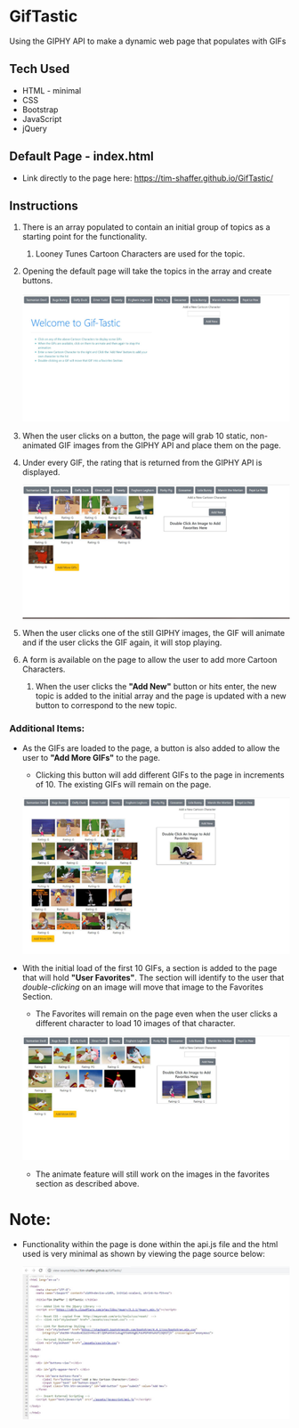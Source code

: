 # GifTastic
Using the GIPHY API to make a dynamic web page that populates with GIFs

## Tech Used
* HTML - minimal
* CSS
* Bootstrap
* JavaScript
* jQuery

## Default Page - index.html
* Link directly to the page here:  https://tim-shaffer.github.io/GifTastic/

## Instructions
1. There is an array populated to contain an initial group of topics as a starting point for the functionality.
    1. Looney Tunes Cartoon Characters are used for the topic.
1. Opening the default page will take the topics in the array and create buttons.

    ![Image of Initial Screenshot](/assets/images/Initial_Screen.jpg)

1. When the user clicks on a button, the page will grab 10 static, non-animated GIF images from the GIPHY API and place them on the page.
1. Under every GIF, the rating that is returned from the GIPHY API is displayed.

    ![Image of Initial 10 Loaded GIFs Screenshot](/assets/images/Initial_GIF_Load_Screen.jpg)

1. When the user clicks one of the still GIPHY images, the GIF will animate and if the user clicks the GIF again, it will stop playing.
1. A form is available on the page to allow the user to add more Cartoon Characters.
    1. When the user clicks the **"Add New"** button or hits enter, the new topic is added to the initial array and the page is updated with a new button to correspond to the new topic.

### Additional Items:
* As the GIFs are loaded to the page, a button is also added to allow the user to **"Add More GIFs"** to the page.
    * Clicking this button will add different GIFs to the page in increments of 10.  The existing GIFs will remain on the page.

    ![Image of Additional 10 Loaded GIFs Screenshot](/assets/images/Additional_GIF_Load_Screen.jpg)

* With the initial load of the first 10 GIFs, a section is added to the page that will hold **"User Favorites"**.  The section will identify to the user that *double-clicking* on an image will move that image to the Favorites Section.
    * The Favorites will remain on the page even when the user clicks a different character to load 10 images of that character.

    ![Image of Persisted Favorite GIFs Screenshot](/assets/images/Favorite_Persist_Screen.jpg)

    * The animate feature will still work on the images in the favorites section as described above.


# Note:

* Functionality within the page is done within the api.js file and the html used is very minimal as shown by viewing the page source below:

    ![Image of Page Source Screenshot](/assets/images/Page_source_Screen.jpg)



